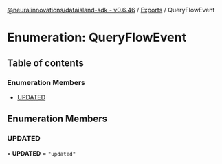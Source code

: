 [@neuralinnovations/dataisland-sdk - v0.6.46](../../README.md) / [Exports](../modules.md) / QueryFlowEvent

# Enumeration: QueryFlowEvent

## Table of contents

### Enumeration Members

- [UPDATED](QueryFlowEvent.md#updated)

## Enumeration Members

### UPDATED

• **UPDATED** = ``"updated"``
